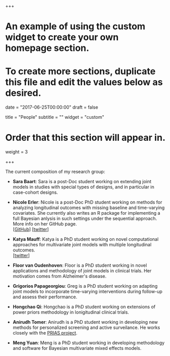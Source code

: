 +++
# An example of using the custom widget to create your own homepage section.
# To create more sections, duplicate this file and edit the values below as desired.

date = "2017-06-25T00:00:00"
draft = false

title = "People"
subtitle = ""
widget = "custom"

# Order that this section will appear in.
weight = 3

+++

The current composition of my research group:

- **Sara Baart**: Sara is a post-Doc student working on extending joint models in studies with special types of designs, and in particular in case-cohort designs.

- **Nicole Erler**: Nicole is a post-Doc PhD student working on methods for analyzing longitudinal outcomes with missing baseline and time-varying covariates. She currently also writes an R package for implementing a full Bayesian anlysis in such settings under the sequential approach. More info on her GitHub page.  
[[GitHub](https://github.com/nerler)]
[[twitter](https://twitter.com/n_erler)]

- **Katya Mauff**: Katya is a PhD student working on novel computational approaches for multivariate joint models with multiple longitudinal outcomes.  
[[twitter](https://twitter.com/katya_mauff)]

- **Floor van Oudenhoven**: Floor is a PhD student working in novel applications and methodology of joint models in clinical trials. Her motivation comes from Alzheimer's disease.

- **Grigorios Papageorgiou**: Greg is a PhD student working on adapting joint models to incorporate time-varying interventions during follow-up and assess their performance.

- **Hongchao Qi**: Hongchao is a PhD student working on extensions of power priors methodology in lonigitudinal clinical trials. 
- **Anirudh Tomer**: Anirudh is a PhD student working in developing new methods for personalized screening and active surveilance. He works closely with the [PRIAS project](https://www.prias-project.org/).

- **Meng Yuan**: Meng is a PhD student working in developing methodology and software for Bayesian multivariate mixed effects models.
